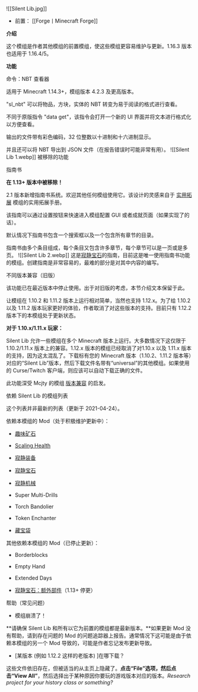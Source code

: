 ![[Silent Lib.jpg]]
- 前置：
 [[Forge丨Minecraft Forge]]

**介绍**

这个模组是作者其他模组的前置模组，使这些模组更容易维护与更新。1.16.3 版本也适用于 1.16.4/5。

**功能**

命令：NBT 查看器

适用于 Minecraft 1.14.3+，模组版本 4.2.3 及更高版本。

"sl_nbt" 可以将物品，方块，实体的 NBT 转变为易于阅读的格式进行查看。

不同于原版指令 "data get"，该指令会打开一个新的 UI 界面并将文本进行格式化以方便查看。

输出的文件带有彩色编码，32 位整数以十进制和十六进制显示。

并且还可以将 NBT 导出到 JSON 文件（在报告错误时可能非常有用）。
![[Silent Lib 1.webp]]
被移除的功能

指南书

**在 1.13+ 版本中被移除！**

2.1 版本新增指南书系统。欢迎其他任何模组使用它。该设计的灵感来自于 [实用拓展](https://www.mcmod.cn/class/550.html "实用拓展") 模组的实用拓展手册。  

该指南可以通过设置按钮来快速进入模组配置 GUI 或者成就页面（如果实现了的话）。

默认情况下指南书包含一个搜索框以及一个包含所有章节的目录。

指南书由多个条目组成，每个条目又包含许多章节，每个章节可以是一页或是多页。
![[Silent Lib 2.webp]]
这是[寂静宝石](http://www.mcmod.cn/class/1362.html)的指南，目前这是唯一使用指南书功能的模组。创建指南是非常容易的，最难的部分是对其中内容的编写。

不同版本兼容（旧版）

该功能已在最近版本中停止使用。出于对旧版的考虑，本节介绍文本保留于此。

让模组在 1.10.2 和 1.11.2 版本上运行相对简单，当然也支持 1.12.x。为了给 1.10.2 以及 1.11.2 版本玩家更好的体验，作者取消了对这些版本的支持。目前只有 1.12.2 版本下的本模组处于更新状态。

**对于 1.10.x/1.11.x 玩家：**

Silent Lib 允许一些模组在多个 Minecraft 版本上运行。大多数情况下这仅限于 1.10.2/1.11.x 版本上的兼容。1.12.x 版本的模组已经取消了对1.10.x 以及 1.11.x 版本的支持，因为这太混乱了。下载标有您的 Minecraft 版本（1.10.2、1.11.2 版本等）对应的“Silent Lib”版本，然后下载文件名带有“universal”的其他模组。如果使用的 Curse/Twitch 客户端，则应该可以自动下载正确的文件。

此功能深受 Mcjty 的模组 [版本兼容](http://www.mcmod.cn/class/888.html) 的启发。

依赖 Silent Lib 的模组列表

这个列表并非最新的列表（更新于 2021-04-24）。

依赖本模组的 Mod（处于积极维护更新中）：

- [趣味矿石](http://www.mcmod.cn/class/1368.html)  
    
- [Scaling Health](http://www.mcmod.cn/class/1716.html)
    
- [寂静装备](http://www.mcmod.cn/class/2791.html)
    
- [寂静宝石](http://www.mcmod.cn/class/1362.html)
    
- [寂静机械  
    ](https://www.mcmod.cn/class/3307.html)
    
- Super Multi-Drills
    
- Torch Bandolier
    
- Token Enchanter
    
- [藏宝袋](https://www.mcmod.cn/class/1586.html)
    

其他依赖本模组的 Mod（已停止更新）：

- Borderblocks
    
- Empty Hand
    
- Extended Days
    
- [寂静宝石：额外部件](https://www.mcmod.cn/class/1367.html)（1.13+ 停更）
    

帮助（常见问题）

- 模组崩溃了！
    

**请确保 Silent Lib 和所有以它为前置的模组都是最新版本。**如果更新 Mod 没有帮助，请到存在问题的 Mod 的问题追踪器上报告。通常情况下这可能是由于依赖本模组的另一个 Mod 导致的，可能是作者忘记发布更新导致。

- [某版本 (例如 1.12.2 这样的老版本) ]在哪下载？
    

这些文件依旧存在，但被适当的从主页上隐藏了。**点击“File”选项，然后点击“View All”**，然后选择出于某种原因你要玩的游戏版本对应的版本。_Research project for your history class or something?_